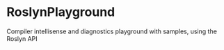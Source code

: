 # RoslynPlayground

Compiler intellisense and diagnostics playground with samples, using the Roslyn API